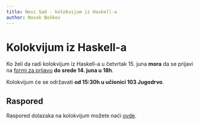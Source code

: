```yaml
---
title: Novi Sad - kolokvijum iz Haskell-a
author: Novak Boškov
---
```


# Kolokvijum iz Haskell-a

Ko želi da radi kolokvijum iz Haskell-a u četvrtak 15. juna **mora**
da se prijavi
na
[formi za prijavu](https://docs.google.com/forms/d/e/1FAIpQLSd2XnMg9LUThryc-UvHg1WtHw2tE47ZQRtx2Pm-C9V10rr8Zw/viewform) **do
srede 14. juna u 18h**.

Kolokvijum će se održavati **od 15:30h u učionici 103 Jugodrvo**.

## Raspored

Raspored dolazaka na kolokvijum možete
naći [ovde](../resources/raspored_kol_4.pdf).
